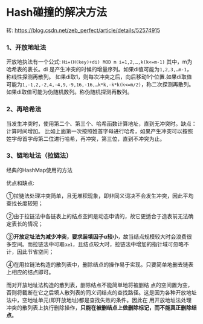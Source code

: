 # Hash碰撞的解决方法

转: <https://blog.csdn.net/zeb_perfect/article/details/52574915>

### 1、开放地址法

开放地执法有一个公式: `Hi=(H(key)+di) MOD m i=1,2,…,k(k<=m-1)`
其中，m为哈希表的表长。di 是产生冲突的时候的增量序列。如果di值可能为`1,2,3,…m-1`，称线性探测再散列。
如果di取1，则每次冲突之后，向后移动1个位置.如果di取值可能为`1,-1,2,-2,4,-4,9,-9,16,-16,…k*k,-k*k(k<=m/2)`，称二次探测再散列。
如果di取值可能为伪随机数列。称伪随机探测再散列。

### 2、再哈希法

当发生冲突时，使用第二个、第三个、哈希函数计算地址，直到无冲突时。缺点：计算时间增加。
比如上面第一次按照姓首字母进行哈希，如果产生冲突可以按照姓字母首字母第二位进行哈希，再冲突，第三位，直到不冲突为止。

### 3、链地址法（拉链法）

经典的HashMap使用的方法

优点和缺点:

①拉链法处理冲突简单，且无堆积现象，即非同义词决不会发生冲突，因此平均查找长度较短；

②由于拉链法中各链表上的结点空间是动态申请的，故它更适合于造表前无法确定表长的情况；

③**开放定址法为减少冲突，要求装填因子α较小**，故当结点规模较大时会浪费很多空间。而拉链法中可取`α≥1`，且结点较大时，拉链法中增加的指针域可忽略不计，因此节省空间；

④在用拉链法构造的散列表中，删除结点的操作易于实现。只要简单地删去链表上相应的结点即可。

而对开放地址法构造的散列表，删除结点不能简单地将被删结 点的空间置为空，否则将截断在它之后填人散列表的同义词结点的查找路径。这是因为各种开放地址法中，空地址单元(即开放地址)都是查找失败的条件。因此在 用开放地址法处理冲突的散列表上执行删除操作，**只能在被删结点上做删除标记，而不能真正删除结点**。

 